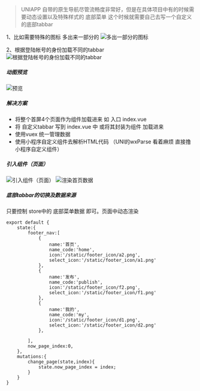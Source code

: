 > UNIAPP 自带的原生导航尽管流畅度非常好，但是在具体项目中有的时候需要动态设置以及特殊样式的 底部菜单 这个时候就需要自己去写一个自定义的底部tabbar

1、比如需要特殊的图标 多出来一部分的
![多出一部分的图标](https://upload-images.jianshu.io/upload_images/14418687-4d62fc04da4e8c6c.png?imageMogr2/auto-orient/strip%7CimageView2/2/w/1240)

2、根据登陆帐号的身份加载不同的tabbar
![根据登陆帐号的身份加载不同的tabbar](https://upload-images.jianshu.io/upload_images/14418687-ee79d8a8f6f0d4f9.png?imageMogr2/auto-orient/strip%7CimageView2/2/w/1240)
##### 动图预览
![预览](https://upload-images.jianshu.io/upload_images/14418687-baa8b957e28a455e.gif?imageMogr2/auto-orient/strip)

##### 解决方案
- 将整个首屏4个页面作为组件加载进来 如 入口 index.vue
- 将 自定义tabbar 写到 index.vue 中 或将其封装为组件 加载进来
- 使用vuex 统一管理数据
- 使用小程序自定义组件去解析HTML代码 （UNI的wxParse 看着麻烦 直接撸小程序自定义组件）


##### 引入组件（页面）
![引入组件（页面）](https://upload-images.jianshu.io/upload_images/14418687-8d0d3e9d5ba1fad6.png?imageMogr2/auto-orient/strip%7CimageView2/2/w/1240)
![渲染首页数据](https://upload-images.jianshu.io/upload_images/14418687-52f5b4dc11852c3f.jpg?imageMogr2/auto-orient/strip%7CimageView2/2/w/1240)


##### 底部tabbar的切换及数据来源
只要控制 store中的 底部菜单数据 即可。页面中动态渲染

```
export default {
	state:{
		footer_nav:[
			{
				name:'首页',
				name_code:'home',
				icon:'/static/footer_icon/a2.png',
				select_icon:'/static/footer_icon/a1.png'
			},
			{
				name:'发布',
				name_code:'publish',
				icon:'/static/footer_icon/f2.png',
				select_icon:'/static/footer_icon/f1.png'
			},
			{
				name:'我的',
				name_code:'my',
				icon:'/static/footer_icon/d1.png',
				select_icon:'/static/footer_icon/d2.png'
			},
			
		],
		now_page_index:0,
	},
	mutations:{
		change_page(state,index){
			state.now_page_index = index;
		}
	}
}
```




